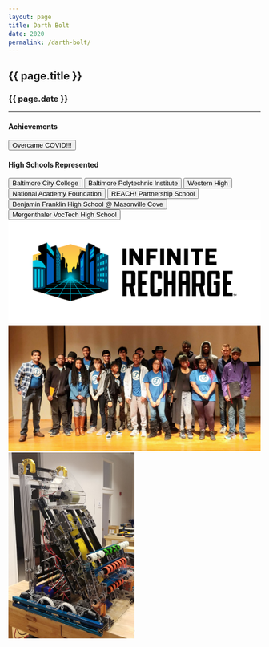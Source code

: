 ```yaml
---
layout: page
title: Darth Bolt
date: 2020
permalink: /darth-bolt/
---
```


<div class="container" markdown="1">
<section class="card bg-light page-card p-4" markdown="1">

<h1 class="mx-auto pb-2">{{ page.title }}</h1>
<h3 class="mx-auto">{{ page.date }}</h3>
<hr>

<h4 class="p-0">Achievements</h4>
<button type="button" class="page-button m-1 btn btn-primary">Overcame COVID!!!</button>

<h4 class="mt-2 p-0">High Schools Represented</h4>
<button type="button" class="page-outline-button m-1 btn btn-outline-primary">Baltimore City College</button>
<button type="button" class="page-outline-button m-1 btn btn-outline-primary">Baltimore Polytechnic Institute</button>
<button type="button" class="page-outline-button m-1 btn btn-outline-primary">Western High</button>
<button type="button" class="page-outline-button m-1 btn btn-outline-primary">National Academy Foundation</button>
<button type="button" class="page-outline-button m-1 btn btn-outline-primary">REACH! Partnership School</button>
<button type="button" class="page-outline-button m-1 btn btn-outline-primary">Benjamin Franklin High School @ Masonville Cove</button>
<button type="button" class="page-outline-button m-1 btn btn-outline-primary">Mergenthaler VocTech High School</button>

<div class="p-0">
<img src="/assets/img/robots/FIRST-InfiniteRecharge-RGB_Horizontal-full-color.png" class="d-flex img-fluid mx-auto mt-2 rounded" />
<img src="/assets/img/robots/darth-bolt-3.jpg" class="d-flex img-fluid mx-auto mt-2 rounded" />
<img src="/assets/img/robots/darth-bolt-2.jpg" class="d-flex img-fluid mx-auto mt-2 rounded" height="50%" width="50%"/>

</div>

</section>
</div>
